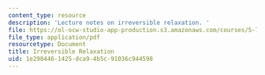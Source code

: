 ```yaml
---
content_type: resource
description: 'Lecture notes on irreversible relaxation. '
file: https://ol-ocw-studio-app-production.s3.amazonaws.com/courses/5-74-introductory-quantum-mechanics-ii-spring-2009/1e2984461425dca94b5c91036c944598_MIT5_74s09_lec03.pdf
file_type: application/pdf
resourcetype: Document
title: Irreversible Relaxation
uid: 1e298446-1425-dca9-4b5c-91036c944598
---
```

